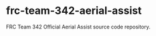 frc-team-342-aerial-assist
==========================

FRC Team 342 Official Aerial Assist source code repository.
